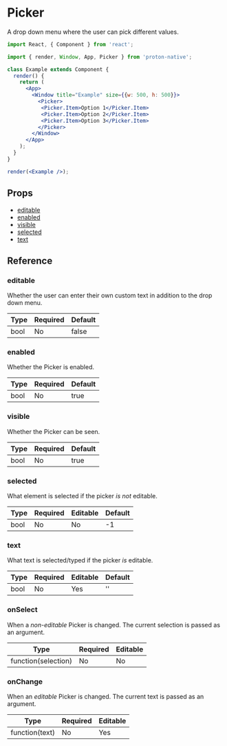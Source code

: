 # Picker

A drop down menu where the user can pick different values.

```jsx
import React, { Component } from 'react';

import { render, Window, App, Picker } from 'proton-native';

class Example extends Component {
  render() {
    return (
      <App>
        <Window title="Example" size={{w: 500, h: 500}}>
          <Picker>
           <Picker.Item>Option 1</Picker.Item>
           <Picker.Item>Option 2</Picker.Item>
           <Picker.Item>Option 3</Picker.Item>
          </Picker>
        </Window>
      </App>
    );
  }
}

render(<Example />);
```

## Props

- [editable](#editable)
- [enabled](#enabled)
- [visible](#visible)
- [selected](#selected)
- [text](#text)

## Reference

### editable

Whether the user can enter their own custom text in addition to the drop down menu.

| **Type** | **Required** | **Default** |
| --- | --- | --- |
| bool | No | false |

### enabled

Whether the Picker is enabled.

| **Type** | **Required** | **Default** |
| --- | --- | --- |
| bool | No | true |

### visible

Whether the Picker can be seen.

| **Type** | **Required** | **Default** |
| --- | --- | --- |
| bool | No | true |

### selected

What element is selected if the picker *is not* editable.

| **Type** | **Required** | **Editable** | **Default** |
| --- | --- | --- | --- |
| bool | No | No | -1 |

### text

What text is selected/typed if the picker *is* editable.

| **Type** | **Required** | **Editable** | **Default** |
| --- | --- | --- | --- |
| bool | No | Yes | '' |

### onSelect

When a *non-editable* Picker is changed. The current selection is passed as an argument.

| **Type** | **Required** | **Editable** |
| --- | --- | --- |
| function(selection) | No | No |

### onChange

When an *editable* Picker is changed. The current text is passed as an argument.

| **Type** | **Required** | **Editable** |
| --- | --- | --- |
| function(text) | No | Yes |